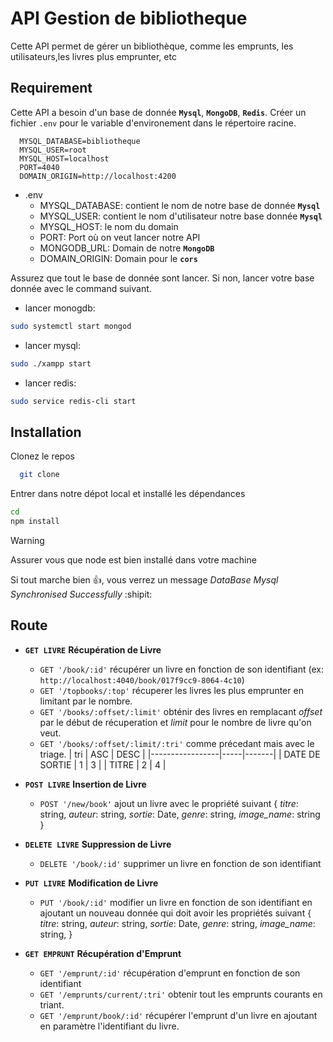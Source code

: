 # API Gestion de bibliotheque

Cette API permet de gérer un bibliothèque, comme les emprunts, les utilisateurs,les livres plus emprunter, etc

## Requirement
Cette API a besoin d'un base de donnée **`Mysql`**, **`MongoDB`**, **`Redis`**. Créer un fichier `.env` pour le variable d'environement dans le répertoire racine.

```.env
  MYSQL_DATABASE=bibliotheque
  MYSQL_USER=root
  MYSQL_HOST=localhost
  PORT=4040
  DOMAIN_ORIGIN=http://localhost:4200
```
- .env
    - MYSQL_DATABASE: contient le nom de notre base de donnée **`Mysql`**
    - MYSQL_USER: contient le nom d'utilisateur notre base donnée **`Mysql`**
    - MYSQL_HOST: le nom du domain
    - PORT: Port où on veut lancer notre API
    - MONGODB_URL: Domain de notre **`MongoDB`**
    - DOMAIN_ORIGIN: Domain pour le **`cors`**
      
Assurez que tout le base de donnée sont lancer. Si non, lancer votre base donnée avec le command suivant.

- lancer monogdb:
```bash
sudo systemctl start mongod
```
- lancer mysql:
```bash
sudo ./xampp start
```
- lancer redis:
```bash
sudo service redis-cli start
```

## Installation

Clonez le repos
```bash
  git clone 
```
Entrer dans notre dépot local et installé les dépendances
```bash
cd
npm install
```
> [!WARNING]
> Assurer vous que node est bien installé dans votre machine

Si tout marche bien :+1:, vous verrez un message *DataBase Mysql Synchronised Successfully* :shipit:

## Route

- **`GET LIVRE`** **Récupération de Livre**
  - `GET '/book/:id'` récupérer un livre en fonction de son identifiant (ex: `http://localhost:4040/book/017f9cc9-8064-4c10`)
  - `GET '/topbooks/:top'` récuperer les livres les plus emprunter en limitant par le nombre.
  - `GET '/books/:offset/:limit'` obténir des livres en remplacant *offset* par le début de récuperation et *limit* pour le nombre de livre qu'on veut.
  - `GET '/books/:offset/:limit/:tri'` comme précedant mais avec le triage.
      |     tri         | ASC | DESC  |
      |-----------------|-----|-------|
      | DATE DE SORTIE  |  1  |   3   |
      | TITRE           |  2  |   4   |

- **`POST LIVRE`** **Insertion de Livre**
    - `POST '/new/book'` ajout un livre avec le propriété suivant 
      {
        *titre*: string,
        *auteur*: string,
        *sortie*: Date,
        *genre*: string,
        *image_name*: string
      }

- **`DELETE LIVRE`** **Suppression de Livre**
    - `DELETE '/book/:id'` supprimer un livre en fonction de son identifiant

- **`PUT LIVRE`** **Modification de Livre**
    - `PUT '/book/:id'` modifier un livre en fonction de son identifiant en ajoutant un nouveau donnée qui doit avoir les propriétés suivant
      {
        *titre*: string,
        *auteur*: string,
        *sortie*: Date,
        *genre*: string,
        *image_name*: string,
      }

- **`GET EMPRUNT`** **Récupération d'Emprunt**
    - `GET '/emprunt/:id'` récupération d'emprunt en fonction de son identifiant
    - `GET '/emprunts/current/:tri'` obtenir tout les emprunts courants en triant.
    - `GET '/emprunt/book/:id'` récupérer l'emprunt d'un livre en ajoutant en paramètre l'identifiant du livre.


















      

